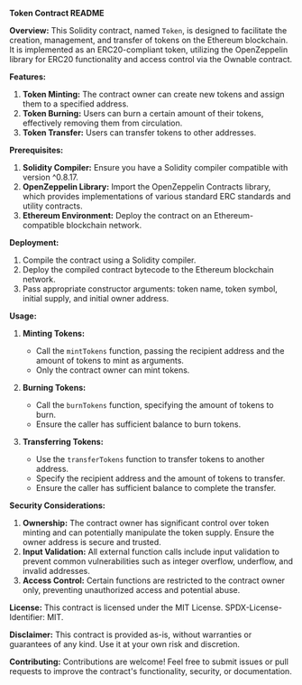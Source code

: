**Token Contract README**

**Overview:**
This Solidity contract, named `Token`, is designed to facilitate the creation, management, and transfer of tokens on the Ethereum blockchain. It is implemented as an ERC20-compliant token, utilizing the OpenZeppelin library for ERC20 functionality and access control via the Ownable contract.

**Features:**
1. **Token Minting:** The contract owner can create new tokens and assign them to a specified address.
2. **Token Burning:** Users can burn a certain amount of their tokens, effectively removing them from circulation.
3. **Token Transfer:** Users can transfer tokens to other addresses.

**Prerequisites:**
1. **Solidity Compiler:** Ensure you have a Solidity compiler compatible with version ^0.8.17.
2. **OpenZeppelin Library:** Import the OpenZeppelin Contracts library, which provides implementations of various standard ERC standards and utility contracts.
3. **Ethereum Environment:** Deploy the contract on an Ethereum-compatible blockchain network.

**Deployment:**
1. Compile the contract using a Solidity compiler.
2. Deploy the compiled contract bytecode to the Ethereum blockchain network.
3. Pass appropriate constructor arguments: token name, token symbol, initial supply, and initial owner address.

**Usage:**
1. **Minting Tokens:**
   - Call the `mintTokens` function, passing the recipient address and the amount of tokens to mint as arguments.
   - Only the contract owner can mint tokens.

2. **Burning Tokens:**
   - Call the `burnTokens` function, specifying the amount of tokens to burn.
   - Ensure the caller has sufficient balance to burn tokens.

3. **Transferring Tokens:**
   - Use the `transferTokens` function to transfer tokens to another address.
   - Specify the recipient address and the amount of tokens to transfer.
   - Ensure the caller has sufficient balance to complete the transfer.

**Security Considerations:**
1. **Ownership:** The contract owner has significant control over token minting and can potentially manipulate the token supply. Ensure the owner address is secure and trusted.
2. **Input Validation:** All external function calls include input validation to prevent common vulnerabilities such as integer overflow, underflow, and invalid addresses.
3. **Access Control:** Certain functions are restricted to the contract owner only, preventing unauthorized access and potential abuse.

**License:**
This contract is licensed under the MIT License. SPDX-License-Identifier: MIT.

**Disclaimer:**
This contract is provided as-is, without warranties or guarantees of any kind. Use it at your own risk and discretion.

**Contributing:**
Contributions are welcome! Feel free to submit issues or pull requests to improve the contract's functionality, security, or documentation.
